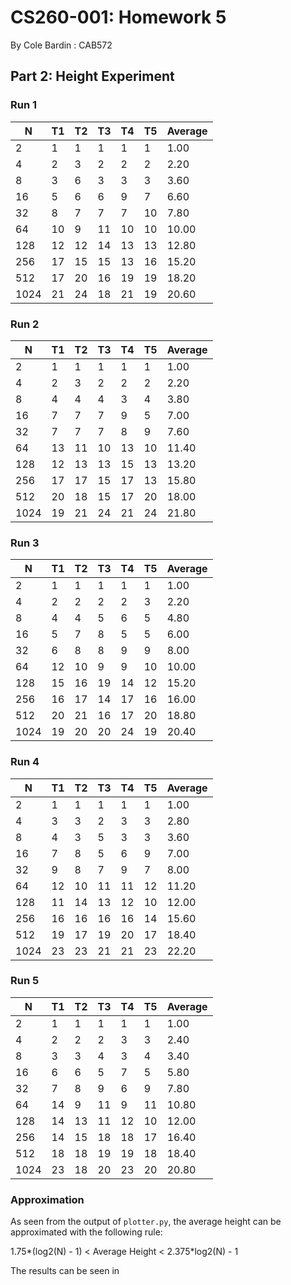 # CS260-001: Homework 5

By Cole Bardin : CAB572

## Part 2: Height Experiment

### Run 1

|       N |      T1 |      T2 |      T3 |      T4 |      T5 | Average |
|    ---- |   ----- |   ----- |   ----- |   ----- |   ----- | ------- |
|       2 |       1 |       1 |       1 |       1 |       1 |    1.00 |
|       4 |       2 |       3 |       2 |       2 |       2 |    2.20 |
|       8 |       3 |       6 |       3 |       3 |       3 |    3.60 |
|      16 |       5 |       6 |       6 |       9 |       7 |    6.60 |
|      32 |       8 |       7 |       7 |       7 |      10 |    7.80 |
|      64 |      10 |       9 |      11 |      10 |      10 |   10.00 |
|     128 |      12 |      12 |      14 |      13 |      13 |   12.80 |
|     256 |      17 |      15 |      15 |      13 |      16 |   15.20 |
|     512 |      17 |      20 |      16 |      19 |      19 |   18.20 |
|    1024 |      21 |      24 |      18 |      21 |      19 |   20.60 |

### Run 2

|       N |      T1 |      T2 |      T3 |      T4 |      T5 | Average |
|    ---- |   ----- |   ----- |   ----- |   ----- |   ----- | ------- |
|       2 |       1 |       1 |       1 |       1 |       1 |    1.00 |
|       4 |       2 |       3 |       2 |       2 |       2 |    2.20 |
|       8 |       4 |       4 |       4 |       3 |       4 |    3.80 |
|      16 |       7 |       7 |       7 |       9 |       5 |    7.00 |
|      32 |       7 |       7 |       7 |       8 |       9 |    7.60 |
|      64 |      13 |      11 |      10 |      13 |      10 |   11.40 |
|     128 |      12 |      13 |      13 |      15 |      13 |   13.20 |
|     256 |      17 |      17 |      15 |      17 |      13 |   15.80 |
|     512 |      20 |      18 |      15 |      17 |      20 |   18.00 |
|    1024 |      19 |      21 |      24 |      21 |      24 |   21.80 |

### Run 3

|       N |      T1 |      T2 |      T3 |      T4 |      T5 | Average |
|    ---- |   ----- |   ----- |   ----- |   ----- |   ----- | ------- |
|       2 |       1 |       1 |       1 |       1 |       1 |    1.00 |
|       4 |       2 |       2 |       2 |       2 |       3 |    2.20 |
|       8 |       4 |       4 |       5 |       6 |       5 |    4.80 |
|      16 |       5 |       7 |       8 |       5 |       5 |    6.00 |
|      32 |       6 |       8 |       8 |       9 |       9 |    8.00 |
|      64 |      12 |      10 |       9 |       9 |      10 |   10.00 |
|     128 |      15 |      16 |      19 |      14 |      12 |   15.20 |
|     256 |      16 |      17 |      14 |      17 |      16 |   16.00 |
|     512 |      20 |      21 |      16 |      17 |      20 |   18.80 |
|    1024 |      19 |      20 |      20 |      24 |      19 |   20.40 |

### Run 4

|       N |      T1 |      T2 |      T3 |      T4 |      T5 | Average |
|    ---- |   ----- |   ----- |   ----- |   ----- |   ----- | ------- |
|       2 |       1 |       1 |       1 |       1 |       1 |    1.00 |
|       4 |       3 |       3 |       2 |       3 |       3 |    2.80 |
|       8 |       4 |       3 |       5 |       3 |       3 |    3.60 |
|      16 |       7 |       8 |       5 |       6 |       9 |    7.00 |
|      32 |       9 |       8 |       7 |       9 |       7 |    8.00 |
|      64 |      12 |      10 |      11 |      11 |      12 |   11.20 |
|     128 |      11 |      14 |      13 |      12 |      10 |   12.00 |
|     256 |      16 |      16 |      16 |      16 |      14 |   15.60 |
|     512 |      19 |      17 |      19 |      20 |      17 |   18.40 |
|    1024 |      23 |      23 |      21 |      21 |      23 |   22.20 |

### Run 5

|       N |      T1 |      T2 |      T3 |      T4 |      T5 | Average |
|    ---- |   ----- |   ----- |   ----- |   ----- |   ----- | ------- |
|       2 |       1 |       1 |       1 |       1 |       1 |    1.00 |
|       4 |       2 |       2 |       2 |       3 |       3 |    2.40 |
|       8 |       3 |       3 |       4 |       3 |       4 |    3.40 |
|      16 |       6 |       6 |       5 |       7 |       5 |    5.80 |
|      32 |       7 |       8 |       9 |       6 |       9 |    7.80 |
|      64 |      14 |       9 |      11 |       9 |      11 |   10.80 |
|     128 |      14 |      13 |      11 |      12 |      10 |   12.00 |
|     256 |      14 |      15 |      18 |      18 |      17 |   16.40 |
|     512 |      18 |      18 |      19 |      19 |      18 |   18.40 |
|    1024 |      23 |      18 |      20 |      23 |      20 |   20.80 |

### Approximation

As seen from the output of `plotter.py`, the average height can be approximated with the following rule:

1.75*(log2(N) - 1) < Average Height < 2.375*log2(N) - 1

The results can be seen in 